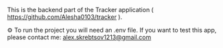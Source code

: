 This is the backend part of the Tracker application ( https://github.com/Alesha0103/tracker ).

⚙️ To run the project you will need an .env file. If you want to test this app, please contact me: alex.skrebtsov1213@gmail.com
